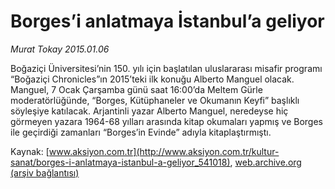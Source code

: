 # Borges’i anlatmaya İstanbul’a geliyor

*Murat Tokay 2015.01.06*

<div class="pNewsDetailMainContent" itemprop="articleBody">
 <p>
  Boğaziçi Üniversitesi’nin 150. yılı için başlatılan uluslararası misafir programı “Boğaziçi Chronicles”ın 2015’teki ilk konuğu Alberto Manguel olacak. Manguel, 7 Ocak Çarşamba günü saat 16:00’da Meltem Gürle moderatörlüğünde, “Borges, Kütüphaneler ve Okumanın Keyfi” başlıklı söyleşiye katılacak. Arjantinli yazar Alberto Manguel, neredeyse hiç görmeyen yazara 1964-68 yılları arasında kitap okumaları yapmış ve Borges ile geçirdiği zamanları “Borges’in Evinde” adıyla kitaplaştırmıştı.
 </p>
</div>


Kaynak: [www.aksiyon.com.tr](http://www.aksiyon.com.tr/kultur-sanat/borges-i-anlatmaya-istanbul-a-geliyor_541018), [web.archive.org (arşiv bağlantısı)](http://web.archive.org/web/20150619092740/http://www.aksiyon.com.tr/kultur-sanat/borges-i-anlatmaya-istanbul-a-geliyor_541018)
